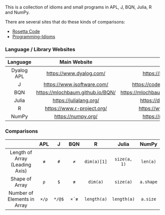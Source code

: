 This is a collection of idioms and small programs in APL, J, BQN, Julia, R and NumPy.

There are several sites that do these kinds of comparisons:

* [Rosetta Code](http://www.rosettacode.org/wiki/Rosetta_Code)
* [Programming-Idioms](https://programming-idioms.org/)

### Language / Library Websites

|Language|Main Website|Help Website|
|:-:|:-:|:-:|
|Dyalog APL|https://www.dyalog.com/|https://help.dyalog.com/18.2/|
|J|https://www.jsoftware.com/|https://code.jsoftware.com/wiki/NuVoc|
|BQN|https://mlochbaum.github.io/BQN/|https://mlochbaum.github.io/BQN/doc/index.html|
|Julia|https://julialang.org/|https://docs.julialang.org/en/v1/|
|R|https://www.r-project.org/|https://www.rdocumentation.org/|
|NumPy|https://numpy.org/|https://numpy.org/doc/stable/|

### Comparisons

||APL|J|BQN|R|Julia|NumPy|
|:-:|:-:|:-:|:-:|:-:|:-:|:-:|
|Length of Array (Leading Axis)|`≢`|`#`|`≠`|`dim(a)[1]`|`size(a, 1)`|`len(a)`|
|Shape of Array|`⍴`|`$`|`≢`|`dim(a)`|`size(a)`|`a.shape`|
|Number of Elements in Array|`×/⍴`|`*/@$`|`×´≢`|`length(a)`|`length(a)`|`a.size`|
